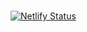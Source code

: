 #
[![Netlify Status](https://api.netlify.com/api/v1/badges/03a784ea-eb82-4edb-a736-606f9ab4c873/deploy-status)](https://app.netlify.com/sites/eager-cray-4dfced/deploys)
